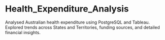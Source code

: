 # Health_Expenditure_Analysis
Analysed Australian health expenditure using PostgreSQL and Tableau. Explored trends across States and Territories, funding sources, and detailed financial insights. 
